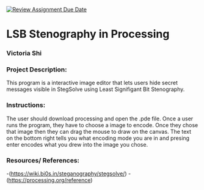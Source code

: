 [![Review Assignment Due Date](https://classroom.github.com/assets/deadline-readme-button-22041afd0340ce965d47ae6ef1cefeee28c7c493a6346c4f15d667ab976d596c.svg)](https://classroom.github.com/a/am3xLbu5)
# LSB Stenography in Processing

### Victoria Shi

       
### Project Description:

This program is a interactive image editor that lets users hide secret messages visible in StegSolve using Least Signifigant Bit Stenography. 
  
### Instructions:

The user should download processing and open the .pde file.
Once a user runs the program, they have to choose a image to encode. Once they chose that image then they can drag the mouse to draw on the canvas. The text on the bottom right tells you what encoding mode you are in and presing enter encodes what you drew into the image you chose. 

### Resources/ References:

-(https://wiki.bi0s.in/steganography/stegsolve/)
-(https://processing.org/reference)
